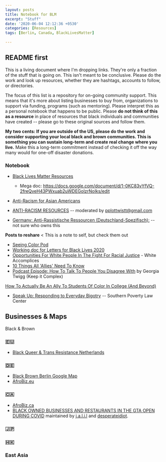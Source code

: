 ```yaml
---
layout: posts
title: Notebook for BLM
excerpt: "Stuff"
date: '2020-06-04 12:12:36 +0530'
categories: [Resources]
tags: [Berlin, Canada, BlackLivesMatter]
    
---
```

## README first
This is a living document where I'm dropping links. They're only a fraction of the stuff that is going on. This isn't meant to be conclusive. Please do the work and look up resources, whether they are hashtags, accounts to follow, or directories. 

The focus of this list is a repository for on-going community support. This means that it's more about listing businesses to buy from, organizations to support via funding, programs (such as mentoring). Please interpret this as a personal notebook that happens to be public. Please **do not think of this as a resource** in place of resources that black individuals and communities have created -- please go to these original sources and follow them.

**My two cents: If you are outside of the US, please do the work and consider supporting your local black and brown communities. This is something you can sustain long-term and create real change where you live.** Make this a long-term commitment instead of checking it off the way many would for one-off disaster donations.

### Notebook
- [Black Lives Matter Resources](https://blacklivesmatters.carrd.co/#)
	- Mega doc: https://docs.google.com/document/d/1-0KC83vYfVQ-2freQveH43PWxuab2uWDEGolzrNoIks/edit
- [Anti-Racism for Asian Americans](https://docs.google.com/document/u/0/d/1fgWyOsA4ardbMxcivlK1UNYG6GxNOYeU88RUdj2kBGI/mobilebasic?fbclid=IwAR19vrSD6WGc6Gg7Jile4Y1E_WXunFR3Me3mRGLy1Srcp7S3JjOPhbaoG14)

- [ANTI-RACISM RESOURCES](https://docs.google.com/document/d/1ko1dRVSUtpDntIZ5SrewALLhcMDuhe69Om31oOHIkh8/preview?pru=AAABcplr9uM%2AJk4C6YtsYR3pbeSjeKaY9A&fbclid=IwAR3eNWT13dPB0jbqYIQJplO521FwjjOED4W81KO0XVQOq_662dDHmbH33Ng) -- moderated by pplottwistt@gmail.com 
- [Germany: Anti-Rassistische Ressourcen (Deutschland-Spezifisch):](https://docs.google.com/document/d/1nSpFHaa9SqWQ0er731QPwcq-sei_mo4sGzkBX2SWBpM/edit?fbclid=IwAR3Jd6XhiQNDtPE6Do-cnlnijZeRfjerz-Bq92yQJQzHHBz_yJT6qq9C5Ng) -- not sure who owns this

**Posts to reshare** < This is a note to self, but check them out
- [Seeing Color Pod](https://www.facebook.com/seeingcolorpod/posts/625271698338910)
- [Working doc for Letters for Black Lives 2020](https://docs.google.com/document/d/1jAW1PThiyP6KZiUUro4cD-xI6eOMWByig6DYF7X_bHs/preview)
- [Opportunities For White People In The Fight For Racial Justice](https://www.whiteaccomplices.org) - White Accomplices
- [10 Things All 'Allies' Need To Know](https://everydayfeminism.com/2013/11/things-allies-need-to-know/)
- [Podcast Episode: How To Talk To People You Disagree With](https://m.soundcloud.com/user-684352380/how-to-talk-to-people-you-disagree-with-episode-1) by Georgia Twigg (Keep it Complex)

[How To Actually Be An Ally To Students Of Color In College (And Beyond)](https://www.bustle.com/articles/123643-how-to-actually-be-an-ally-to-students-of-color-on-college-campuses-and-beyond)
- [Speak Up: Responding to Everyday Bigotry](https://www.splcenter.org/20150125/speak-responding-everyday-bigotry) -- Southern Poverty Law Center

## Businesses & Maps
Black & Brown 

### 🇪🇺
- [Black Queer & Trans Resistance Netherlands](https://www.facebook.com/BQTRESISTANCENL/posts/3386542124690600) 

### 🇩🇪
- [Black Brown Berlin Google Map](https://www.google.com/maps/d/u/0/viewer?mid=1BuLGJmsacdyZJWmCmKN-y6Jh6HSHU3vh&shorturl=1&ll=52.50392983724355%2C13.36305430000003&z=12)
- [AfroBiz.eu](https://www.afrobiz.eu/) 

### 🇨🇦
- [AfroBiz.ca](https://www.afrobiz.ca)
- [BLACK OWNED BUSINESSES AND RESTAURANTS IN THE GTA OPEN DURING COVID](https://docs.google.com/document/d/10l7NItyZUoNroE4iLePGn5GAvSuQ7KW5IK4XmOcDSTI/mobilebasic) maintained by [j.a.l.i.l](https://www.instagram.com/j.a.l.i.l/) and [desperateidiot](https://www.instagram.com/desperateidiot/?hl=en).

### 🇯🇵
### 🇭🇰
### East Asia